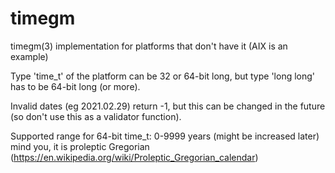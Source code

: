 # timegm

timegm(3) implementation for platforms that don't have it (AIX is an example)

Type 'time_t' of the platform can be 32 or 64-bit long,
but type 'long long' has to be 64-bit long (or more).

Invalid dates (eg 2021.02.29) return -1, but this can be changed in the
future (so don't use this as a validator function).

Supported range for 64-bit time_t: 0-9999 years (might be increased later)
mind you, it is proleptic Gregorian (https://en.wikipedia.org/wiki/Proleptic_Gregorian_calendar)

